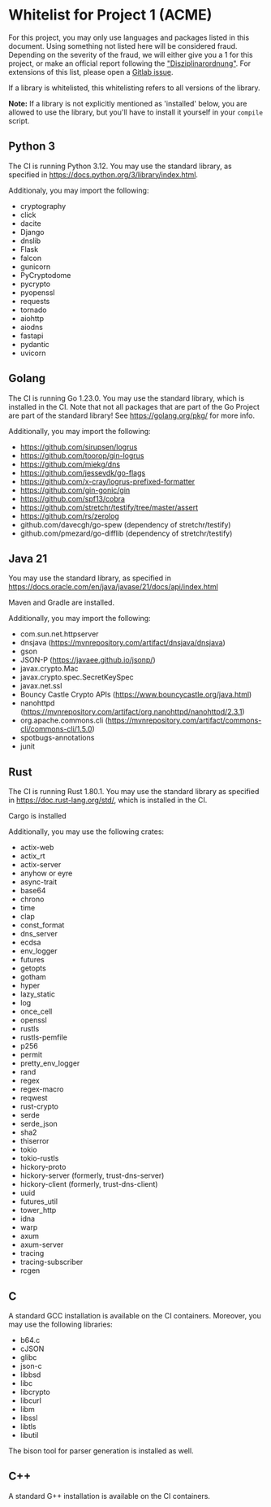 # Whitelist for Project 1 (ACME)
For this project, you may only use languages and packages listed in this document. Using something not listed here will be considered fraud. Depending on the severity of the fraud, we will either give you a 1 for this project, or make an official report following the ["Disziplinarordnung"](https://www.admin.ch/opc/de/classified-compilation/20042642/index.html). For extensions of this list, please open a [Gitlab issue](https://gitlab.inf.ethz.ch/PRV-PERRIG/netsec-course/netsec-2024-issues).

If a library is whitelisted, this whitelisting refers to all versions of the library.

**Note:** If a library is not explicitly mentioned as 'installed' below, you are allowed to use the library, but you'll have to install it yourself in your `compile` script.

## Python 3
The CI is running Python 3.12.
You may use the standard library, as specified in https://docs.python.org/3/library/index.html.

Additionaly, you may import the following:

- cryptography
- click
- dacite
- Django
- dnslib
- Flask
- falcon
- gunicorn
- PyCryptodome
- pycrypto
- pyopenssl
- requests
- tornado
- aiohttp
- aiodns
- fastapi
- pydantic
- uvicorn


## Golang
The CI is running Go 1.23.0.
You may use the standard library, which is installed in the CI. Note that not all packages that are part of the Go Project are part of the standard library! See https://golang.org/pkg/ for more info.

Additionally, you may import the following:

- https://github.com/sirupsen/logrus
- https://github.com/toorop/gin-logrus
- https://github.com/miekg/dns
- https://github.com/jessevdk/go-flags
- https://github.com/x-cray/logrus-prefixed-formatter
- https://github.com/gin-gonic/gin
- https://github.com/spf13/cobra
- https://github.com/stretchr/testify/tree/master/assert
- https://github.com/rs/zerolog
- github.com/davecgh/go-spew (dependency of stretchr/testify)
- github.com/pmezard/go-difflib (dependency of stretchr/testify)


##  Java 21
You may use the standard library, as specified in
https://docs.oracle.com/en/java/javase/21/docs/api/index.html

Maven and Gradle are installed.

Additionally, you may import the following:

- com.sun.net.httpserver
- dnsjava (https://mvnrepository.com/artifact/dnsjava/dnsjava)
- gson
- JSON-P (https://javaee.github.io/jsonp/)
- javax.crypto.Mac
- javax.crypto.spec.SecretKeySpec
- javax.net.ssl
- Bouncy Castle Crypto APIs (https://www.bouncycastle.org/java.html)
- nanohttpd (https://mvnrepository.com/artifact/org.nanohttpd/nanohttpd/2.3.1)
- org.apache.commons.cli (https://mvnrepository.com/artifact/commons-cli/commons-cli/1.5.0)
- spotbugs-annotations
- junit


## Rust
The CI is running Rust 1.80.1.
You may use the standard library as specified in
https://doc.rust-lang.org/std/, which is installed in the CI.

Cargo is installed

Additionally, you may use the following crates:

- actix-web
- actix_rt
- actix-server
- anyhow or eyre
- async-trait
- base64
- chrono
- time
- clap
- const_format
- dns_server
- ecdsa
- env_logger
- futures
- getopts
- gotham
- hyper
- lazy_static
- log
- once_cell
- openssl
- rustls
- rustls-pemfile
- p256
- permit
- pretty_env_logger
- rand
- regex
- regex-macro
- reqwest
- rust-crypto
- serde
- serde_json
- sha2
- thiserror
- tokio
- tokio-rustls
- hickory-proto
- hickory-server (formerly, trust-dns-server)
- hickory-client (formerly, trust-dns-client)
- uuid
- futures_util
- tower_http
- idna
- warp
- axum
- axum-server
- tracing
- tracing-subscriber
- rcgen

## C
A standard GCC installation is available on the CI containers. Moreover, you may use the following libraries:

- b64.c
- cJSON
- glibc
- json-c
- libbsd
- libc
- libcrypto
- libcurl
- libm
- libssl
- libtls
- libutil

The bison tool for parser generation is installed as well.

## C++
A standard G++ installation is available on the CI containers.
